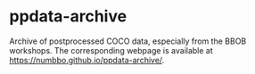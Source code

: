 # ppdata-archive
Archive of postprocessed COCO data, especially from the BBOB workshops. The corresponding webpage is available at https://numbbo.github.io/ppdata-archive/.

